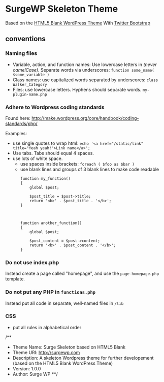 # SurgeWP Skeleton Theme

Based on the [HTML5 Blank WordPress Theme](http://html5blank.com/) With [Twitter Bootstrap](http://http://getbootstrap.com/)



## conventions

### Naming files
* Variable, action, and function names: Use lowercase letters in  *(never camelCase)*. Separate words via underscores: ```function some_name( $some_variable )```
* Class names: use capitalized words separated by underscores: ```class Walker_Category```
* Files: use lowercase letters. Hyphens should separate words. ```my-plugin-name.php```



### Adhere to Wordpress coding standards
Found here: http://make.wordpress.org/core/handbook/coding-standards/php/

Examples:
* use single quotes to wrap html: ```echo '<a href="/static/link" title="Yeah yeah!">Link name</a>';```
* Use tabs. Tabs should equal 4 spaces.
* use lots of white space.
  * use spaces inside brackets: ```foreach ( $foo as $bar )```
  * use blank lines and groups of 3 blank lines to make code readable
    ```
    function my_function()
    {
        global $post;

        $post_title = $post->title;
        return '<b>' . $post_title . '</b>';
    }



    function another_function()
    {
        global $post;

        $post_content = $post->content;
        return '<b>' . $post_content . '</b>';
    }
    ```



### Do not use index.php

Instead create a page called "homepage", and use the ```page-homepage.php``` template.



### Do not put any PHP in ```functions.php```

Instead put all code in separate, well-named files in ```/lib```



### CSS
* put all rules in alphabetical order


/**
 * Theme Name: Surge Skeleton based on HTML5 Blank
 * Theme URI: http://surgewp.com
 * Description: A skeleton Wordpress theme for further developement (based on the HTML5 Blank WordPress Theme)
 * Version: 1.0.0
 * Author: Surge WP
 **/